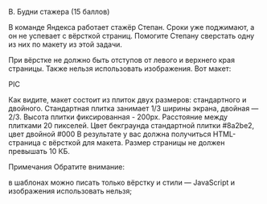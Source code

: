 B. Будни стажера (15 баллов)

В команде Яндекса работает стажёр Степан. Сроки уже поджимают, а он не успевает с вёрсткой страниц. Помогите Степану сверстать одну из них по макету из этой задачи.

При вёрстке не должно быть отступов от левого и верхнего края страницы. Также нельзя использовать изображения. Вот макет:

PIC

Как видите, макет состоит из плиток двух размеров: стандартного и двойного. Стандартная плитка занимает 1/3 ширины экрана, двойная — 2/3. Высота плитки фиксированная - 200px. Расстояние между плитками 20 пикселей.
Цвет бекграунда стандартной плитки #8a2be2, цвет двойной #000
В результате у вас должна получиться HTML-страница с вёрсткой для макета. Размер страницы не должен превышать 10 КБ.

Примечания
Обратите внимание:

в шаблонах можно писать только вёрстку и стили — JavaScript и изображения использовать нельзя;
